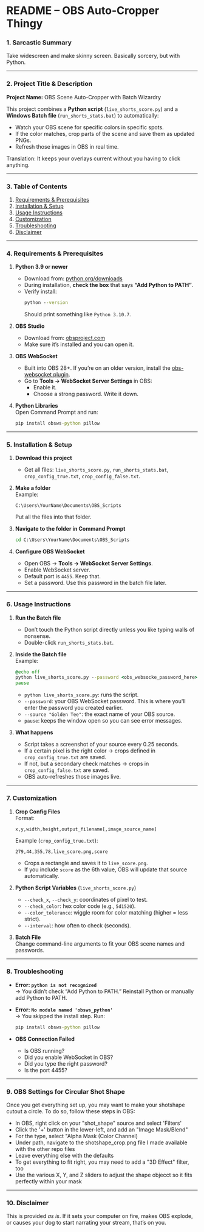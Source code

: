 # README – OBS Auto-Cropper Thingy

### 1. Sarcastic Summary
Take widescreen and make skinny screen. Basically sorcery, but with Python.

---

### 2. Project Title & Description
**Project Name:** OBS Scene Auto-Cropper with Batch Wizardry  

This project combines a **Python script** (`live_shorts_score.py`) and a **Windows Batch file** (`run_shorts_stats.bat`) to automatically:  
- Watch your OBS scene for specific colors in specific spots.  
- If the color matches, crop parts of the scene and save them as updated PNGs.  
- Refresh those images in OBS in real time.  

Translation: It keeps your overlays current without you having to click anything.

---

### 3. Table of Contents
1. [Requirements & Prerequisites](#4-requirements--prerequisites)  
2. [Installation & Setup](#5-installation--setup)  
3. [Usage Instructions](#6-usage-instructions)  
4. [Customization](#7-customization)  
5. [Troubleshooting](#8-troubleshooting)  
6. [Disclaimer](#9-disclaimer)

---

### 4. Requirements & Prerequisites

1. **Python 3.9 or newer**  
   - Download from: [python.org/downloads](https://www.python.org/downloads/)  
   - During installation, **check the box** that says **“Add Python to PATH”**.  
   - Verify install:  
     ```cmd
     python --version
     ```
     Should print something like `Python 3.10.7`.

2. **OBS Studio**  
   - Download from: [obsproject.com](https://obsproject.com/)  
   - Make sure it’s installed and you can open it.

3. **OBS WebSocket**  
   - Built into OBS 28+. If you’re on an older version, install the [obs-websocket plugin](https://github.com/obsproject/obs-websocket).  
   - Go to **Tools → WebSocket Server Settings** in OBS:  
     - Enable it.  
     - Choose a strong password. Write it down.

4. **Python Libraries**  
   Open Command Prompt and run:  
   ```cmd
   pip install obsws-python pillow
   ```

---

### 5. Installation & Setup

1. **Download this project**  
   - Get all files: `live_shorts_score.py`, `run_shorts_stats.bat`, `crop_config_true.txt`, `crop_config_false.txt`.  

2. **Make a folder**  
   Example:  
   ```text
   C:\Users\YourName\Documents\OBS_Scripts
   ```
   Put all the files into that folder.

3. **Navigate to the folder in Command Prompt**  
   ```cmd
   cd C:\Users\YourName\Documents\OBS_Scripts
   ```

4. **Configure OBS WebSocket**  
   - Open OBS → **Tools → WebSocket Server Settings**.  
   - Enable WebSocket server.  
   - Default port is `4455`. Keep that.  
   - Set a password. Use this password in the batch file later.

---

### 6. Usage Instructions

1. **Run the Batch file**  
   - Don’t touch the Python script directly unless you like typing walls of nonsense.  
   - Double-click `run_shorts_stats.bat`.  

2. **Inside the Batch file**  
   Example:
   ```bat
   @echo off
   python live_shorts_score.py --password <obs_websocke_password_here> --source "Golden Tee" --interval 1 --check_x 286 --check_y 125 --check_color 5d1520 --color_tolerance 25 --subcheck_x 1330 --subcheck_y 125 --subcheck_color 123456
   pause
   ```
   - `python live_shorts_score.py`: runs the script.  
   - `--password`: your OBS WebSocket password. This is where you'll enter the password you created earlier.  
   - `--source "Golden Tee"`: the exact name of your OBS source.  
   - `pause`: keeps the window open so you can see error messages.  

3. **What happens**  
   - Script takes a screenshot of your source every 0.25 seconds.  
   - If a certain pixel is the right color → crops defined in `crop_config_true.txt` are saved.  
   - If not, but a secondary check matches → crops in `crop_config_false.txt` are saved.  
   - OBS auto-refreshes those images live.

---

### 7. Customization

1. **Crop Config Files**  
   Format:  
   ```text
   x,y,width,height,output_filename[,image_source_name]
   ```
   Example (`crop_config_true.txt`):  
   ```text
   279,44,355,78,live_score.png,score
   ```
   - Crops a rectangle and saves it to `live_score.png`.  
   - If you include `score` as the 6th value, OBS will update that source automatically.

2. **Python Script Variables** (`live_shorts_score.py`)  
   - `--check_x`, `--check_y`: coordinates of pixel to test.  
   - `--check_color`: hex color code (e.g., `5d1520`).  
   - `--color_tolerance`: wiggle room for color matching (higher = less strict).  
   - `--interval`: how often to check (seconds).  

3. **Batch File**  
   Change command-line arguments to fit your OBS scene names and passwords.

---

### 8. Troubleshooting

- **Error: `python is not recognized`**  
  → You didn’t check “Add Python to PATH.” Reinstall Python or manually add Python to PATH.

- **Error: `No module named 'obsws_python'`**  
  → You skipped the install step. Run:  
  ```cmd
  pip install obsws-python pillow
  ```

- **OBS Connection Failed**  
  - Is OBS running?  
  - Did you enable WebSocket in OBS?  
  - Did you type the right password?  
  - Is the port 4455?  

---

### 9. OBS Settings for Circular Shot Shape
Once you get everything set up, you may want to make your shotshape cutout a circle. To do so, follow these steps in OBS:
  - In OBS, right click on your "shot_shape" source and select 'Filters'  
  - Click the '+' button in the lower-left, and add an "Image Mask/Blend"
  - For the type, select "Alpha Mask (Color Channel)
  - Under path, navigate to the shotshape_crop.png file I made available with the other repo files
  - Leave everything else with the defaults
  - To get everything to fit right, you may need to add a "3D Effect" filter, too
  - Use the various X, Y, and Z sliders to adjust the shape objecct so it fits perfectly within your mask  

---

### 10. Disclaimer
This is provided *as is*. If it sets your computer on fire, makes OBS explode, or causes your dog to start narrating your stream, that’s on you.  
